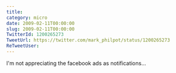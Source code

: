 ```yaml
---
title: 
category: micro
date: 2009-02-11T00:00:00
slug: 2009-02-11T00:00:00
TwitterId: 1200265273
TweetUrl: https://twitter.com/mark_philpot/status/1200265273
ReTweetUser: 
---
```


I'm not appreciating the facebook ads as notifications...
